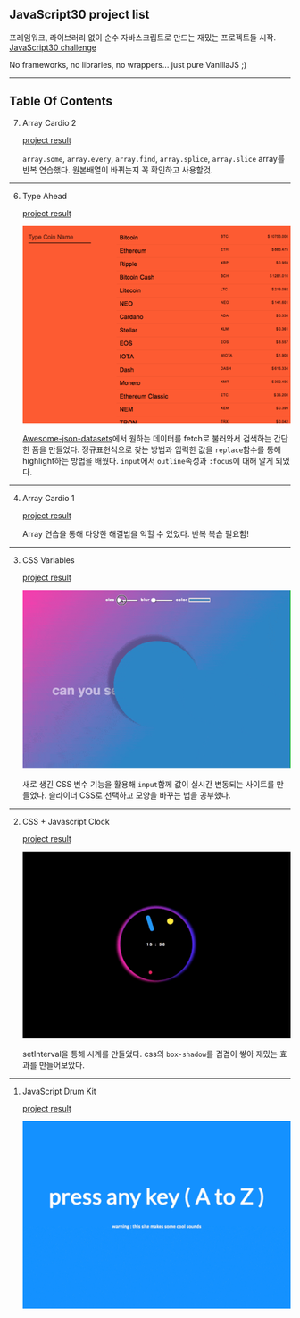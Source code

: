 ## JavaScript30 project list


프레임워크, 라이브러리 없이 순수 자바스크립트로 만드는 재밌는 프로젝트들 시작.
[JavaScript30 challenge](https://javascript30.com/)

No frameworks, no libraries, no wrappers... just pure VanillaJS ;)


---


## Table Of Contents

7. Array Cardio 2

    [project result](https://yogicat.github.io/JavaScript30/07-array2/)

    `array.some`, `array.every`, `array.find`, `array.splice`, `array.slice`
    array를 반복 연습했다. 원본배열이 바뀌는지 꼭 확인하고 사용할것.
    


---

6. Type Ahead

    [project result](https://yogicat.github.io/JavaScript30/06-typeAhead/)

    ![project image](./screenshots/06-typeAhead.png)

    [Awesome-json-datasets](https://github.com/jdorfman/awesome-json-datasets)에서 원하는 데이터를 fetch로 불러와서 검색하는 간단한 폼을 만들었다. 정규표현식으로 찾는 방법과 입력한 값을 `replace`함수를 통해 highlight하는 방법을 배웠다. `input`에서 `outline`속성과 `:focus`에 대해 알게 되었다.


---

4. Array Cardio 1

    [project result](https://yogicat.github.io/JavaScript30/04-array/)

    Array 연습을 통해 다양한 해결법을 익힐 수 있었다. 반복 복습 필요함!

---

3. CSS Variables

    [project result](https://yogicat.github.io/JavaScript30/03-css/)

    ![css variable image](./screenshots/03-css.gif)

    새로 생긴 CSS 변수 기능을 활용해 `input`함께 값이 실시간 변동되는 사이트를 만들었다. 슬라이더 CSS로 선택하고 모양을 바꾸는 법을 공부했다.


---

2. CSS + Javascript Clock

    [project result](https://yogicat.github.io/JavaScript30/02-clock)

    ![drum kit image](./screenshots/02-clock.gif)

    setInterval을 통해 시계를 만들었다. css의 `box-shadow`를 겹겹이 쌓아 재밌는 효과를 만들어보았다.

---

1. JavaScript Drum Kit

    [project result](https://yogicat.github.io/JavaScript30/01-drumkit)

    ![drum kit image](./screenshots/01-drumkit.gif)





